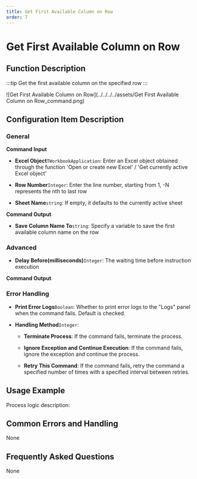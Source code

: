 ```yaml
---
title: Get First Available Column on Row
order: 7
---
```


# Get First Available Column on Row

## Function Description

:::tip 
Get the first available column on the specified row
:::

![Get First Available Column on Row](../../../../assets/Get First Available Column on Row_command.png)

## Configuration Item Description

### General

**Command Input**

- **Excel Object**`TWorkbookApplication`: Enter an Excel object obtained through the function 'Open or create new Excel' / 'Get currently active Excel object'

- **Row Number**`Integer`: Enter the line number, starting from 1, -N represents the nth to last row

- **Sheet Name**`string`: If empty, it defaults to the currently active sheet


**Command Output**

- **Save Column Name To**`string`: Specify a variable to save the first available column name on the row

### Advanced

- **Delay Before(milliseconds)**`Integer`: The waiting time before instruction execution


**Command Output**

### Error Handling

- **Print Error Logs**`Boolean`: Whether to print error logs to the "Logs" panel when the command fails. Default is checked. 

- **Handling Method**`Integer`:

    - **Terminate Process**: If the command fails, terminate the process.

    - **Ignore Exception and Continue Execution**: If the command fails, ignore the exception and continue the process.

    - **Retry This Command**: If the command fails, retry the command a specified number of times with a specified interval between retries.

## Usage Example

Process logic description:

## Common Errors and Handling

None

## Frequently Asked Questions

None

